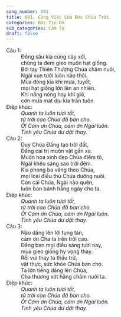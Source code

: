 ```yaml
---
song_number: 681
title: 681. Công Việc Của Đức Chúa Trời
categories: Đời Tín Đồ
sub_categories: Cảm Tạ
draft: false
---
```

<dl><dt>Câu 1:</dt><dd data-verse="1">Đồng sâu kia cùng cày xới, <br/>chúng ta đem gieo muôn hạt giống. <br/>Bởi tay Thiên Thượng Chúa chăm nuôi, <br/>Ngài vun tưới luôn nào thôi. <br/>Mùa đông kia khi mưa, tuyết, <br/>mọi hạt giống lớn lên an nhiên. <br/>Khi nắng nóng hay khi gió, <br/>cơn mưa mát dịu kia tràn tuôn. </dd><dt>Điệp khúc:</dt><dd data-chorus="1"><em>Quanh ta luôn tươi tốt, <br/>từ trời cao Chúa đã ban cho. <br/>Ô! Cám ơn Chúa, cám ơn Ngài luôn. <br/>Tình yêu Chúa dư dật thay. </em></dd><dt>Câu 2:</dt><dd data-verse="2">Duy Chúa Đấng tạo trời đất, <br/>Đấng cai trị muôn vật gần xa. <br/>Muôn hoa xinh đẹp Chúa điểm tô, <br/>Ngài khêu sáng sao trời đêm. <br/>Kìa phong ba vâng theo Chúa, <br/>mọi loài điểu thú Chúa dưỡng nuôi. <br/>Con cái Chúa, Ngài nào quên, <br/>luôn ban bánh hằng ngày cho ta. </dd><dt>Điệp khúc:</dt><dd data-chorus="1"><em>Quanh ta luôn tươi tốt, <br/>từ trời cao Chúa đã ban cho. <br/>Ô! Cám ơn Chúa, cám ơn Ngài luôn. <br/>Tình yêu Chúa dư dật thay. </em></dd><dt>Câu 3:</dt><dd data-verse="3">Nào dâng lên lời tụng tán, <br/>cám ơn Cha ta trên trời cao. <br/>Đấng ban mọi điều sáng tươi nay, <br/>mùa gieo giống hy vọng thay. <br/>Rồi vui thay ta thâu trữ, <br/>vật thực, sức khỏe Chúa ban cho. <br/>Ta lớn tiếng dâng lên Chúa, <br/>Cha thương xót hằng chăm nuôi ta. </dd><dt>Điệp khúc:</dt><dd data-chorus="1"><em>Quanh ta luôn tươi tốt, <br/>từ trời cao Chúa đã ban cho. <br/>Ô! Cám ơn Chúa, cám ơn Ngài luôn. <br/>Tình yêu Chúa dư dật thay. </em></dd></dl>